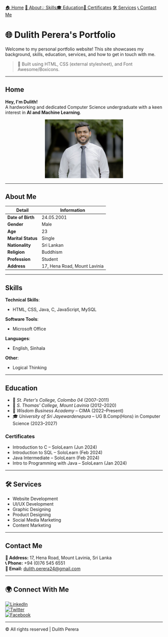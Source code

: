 [🏠 Home](#home)    [👤 About](#aboutme)[💡 Skills](#skills)[🎓 Education](#education)[📜 Certificates](#certificates)
[🛠️ Services](#services)
[📞 Contact Me](#contactme)

# 🌐 Dulith Perera's Portfolio

Welcome to my personal portfolio website! This site showcases my background, skills, education, services, and how to get in touch with me.

> 🎯 Built using HTML, CSS (external stylesheet), and Font Awesome/Boxicons.

---

## Home

**Hey, I'm Dulith!**  
A hardworking and dedicated Computer Science undergraduate with a keen interest in **AI and Machine Learning**.


<div align="center">
  <img src="Screenshot 2025-04-23 at 15.46.59.png" width="250" alt="My Photo">
</div>

---

## About Me 

| Detail             | Information                    |
|--------------------|---------------------------------|
| **Date of Birth**  | 24.05.2001                      |
| **Gender**         | Male                            |
| **Age**            | 23                              |
| **Marital Status** | Single                          |
| **Nationality**    | Sri Lankan                      |
| **Religion**       | Buddhism                        |
| **Profession**     | Student                         |
| **Address**        | 17, Hena Road, Mount Lavinia    |

---

## Skills

**Technical Skills**:
- HTML, CSS, Java, C, JavaScript, MySQL

**Software Tools**:
- Microsoft Office

**Languages**:
- English, Sinhala

**Other**:
- Logical Thinking

---

## Education

- 🏫 *St. Peter's College, Colombo 04* (2007–2011)
- 🏫 *S. Thomas' College, Mount Lavinia* (2012–2020)
- 📘 *Wisdom Business Academy* – CIMA (2022–Present)
- 🎓 *University of Sri Jayewardenepura* – UG B.Comp(Hons) in Computer Science (2023–2027)

### Certificates
- Introduction to C – SoloLearn (Jun 2024)  
- Introduction to SQL – SoloLearn (Feb 2024)  
- Java Intermediate – SoloLearn (Feb 2024)  
- Intro to Programming with Java – SoloLearn (Jan 2024)

---

## 🛠️ Services

- Website Development  
- UI/UX Development  
- Graphic Designing  
- Product Designing  
- Social Media Marketing  
- Content Marketing

---

## Contact Me

**📍 Address:** 17, Hena Road, Mount Lavinia, Sri Lanka  
**📞 Phone:** +94 (0)76 545 6551  
**📧 Email:** dulith.perera24@gmail.com

---

## 🌍 Connect With Me

[![LinkedIn](https://img.shields.io/badge/LinkedIn-blue?logo=linkedin)](https://www.linkedin.com/in/dulithperera24/)  
[![Twitter](https://img.shields.io/badge/Twitter-black?logo=twitter)](https://x.com/perera_dulith)  
[![Facebook](https://img.shields.io/badge/Facebook-1877F2?logo=facebook&logoColor=white)](https://www.facebook.com/profile.php?id=100008935265929)

---

© All rights reserved | Dulith Perera
